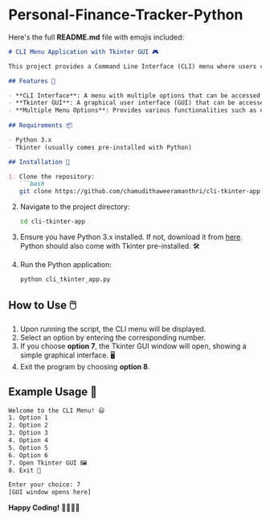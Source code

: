 # Personal-Finance-Tracker-Python

Here's the full **README.md** file with emojis included:

```markdown
# CLI Menu Application with Tkinter GUI 🎮

This project provides a Command Line Interface (CLI) menu where users can select different options. The main feature of this application is the integration of a Tkinter GUI, which opens when the user selects a specific option from the menu. 🖥️

## Features 🌟

- **CLI Interface**: A menu with multiple options that can be accessed via the terminal/command prompt. 💻
- **Tkinter GUI**: A graphical user interface (GUI) that can be accessed by selecting the appropriate option from the menu. 🖼️
- **Multiple Menu Options**: Provides various functionalities such as exiting the program, viewing information, and more. 📜
  
## Requirements 📦

- Python 3.x
- Tkinter (usually comes pre-installed with Python)

## Installation 💾

1. Clone the repository:
   ```bash
   git clone https://github.com/chamudithaweeramanthri/cli-tkinter-app.git
   ```

2. Navigate to the project directory:
   ```bash
   cd cli-tkinter-app
   ```

3. Ensure you have Python 3.x installed. If not, download it from [here](https://www.python.org/downloads/). Python should also come with Tkinter pre-installed. 🛠️

4. Run the Python application:
   ```bash
   python cli_tkinter_app.py
   ```

## How to Use 🖱️

1. Upon running the script, the CLI menu will be displayed.
2. Select an option by entering the corresponding number.
3. If you choose **option 7**, the Tkinter GUI window will open, showing a simple graphical interface. 🖥️
4. Exit the program by choosing **option 8**.

## Example Usage 📝

```bash
Welcome to the CLI Menu! 😃
1. Option 1
2. Option 2
3. Option 3
4. Option 4
5. Option 5
6. Option 6
7. Open Tkinter GUI 🖼️
8. Exit 🚪

Enter your choice: 7
[GUI window opens here]
```

**Happy Coding!** 👨‍💻👩‍💻
